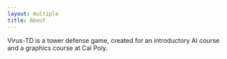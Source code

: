 ```yaml
---
layout: multiple
title: About
---
```


Virus-TD is a tower defense game, created for an introductory AI course and a
graphics course at Cal Poly.
